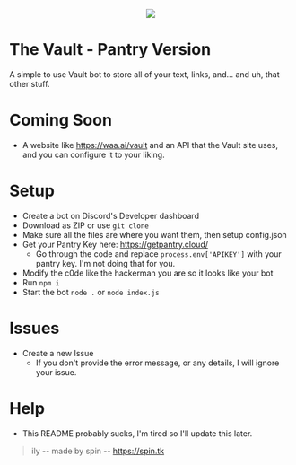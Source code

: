 <p align="center">
  <img src="https://cdn.discordapp.com/attachments/788198099067076639/883934215115264010/image0.jpg" />
</p>

# The Vault - Pantry Version
A simple to use Vault bot to store all of your text, links, and... and uh, that other stuff.

# Coming Soon
- A website like https://waa.ai/vault and an API that the Vault site uses, and you can configure it to your liking.

# Setup
- Create a bot on Discord's Developer dashboard
- Download as ZIP or use `git clone`
- Make sure all the files are where you want them, then setup config.json
- Get your Pantry Key here: https://getpantry.cloud/
  - Go through the code and replace `process.env['APIKEY']` with your pantry key. I'm not doing that for you.
- Modify the c0de like the hackerman you are so it looks like your bot
- Run `npm i`
- Start the bot `node .` or `node index.js`

# Issues
- Create a new Issue
  - If you don't provide the error message, or any details, I will ignore your issue.
 
# Help
- This README probably sucks, I'm tired so I'll update this later.

> ily -- made by spin -- https://spin.tk